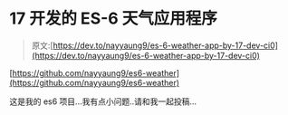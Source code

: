 # 17 开发的 ES-6 天气应用程序

> 原文:[https://dev.to/nayyaung9/es-6-weather-app-by-17-dev-ci0](https://dev.to/nayyaung9/es-6-weather-app-by-17-dev-ci0)

[https://github.com/nayyaung9/es6-weather](https://github.com/nayyaung9/es6-weather)

这是我的 es6 项目...我有点小问题..请和我一起投稿...